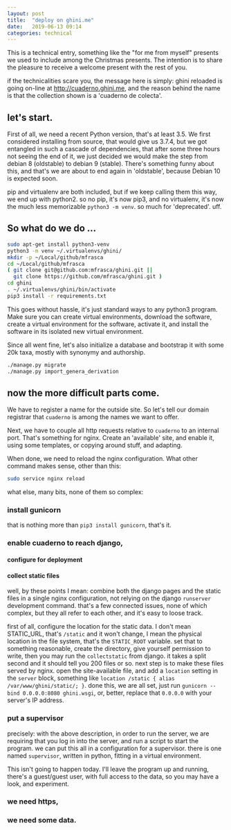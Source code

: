 ```yaml
---
layout: post
title:  "deploy on ghini.me"
date:   2019-06-13 09:14
categories: technical
---
```


This is a technical entry, something like the "for me from myself" presents
we used to include among the Christmas presents. The intention is to share
the pleasure to receive a welcome present with the rest of you.

if the technicalities scare you, the message here is simply: ghini reloaded
is going on-line at http://cuaderno.ghini.me, and the reason behind the name
is that the collection shown is a 'cuaderno de colecta'.

## let's start.

First of all, we need a recent Python version, that's at least 3.5.  We
first considered installing from source, that would give us 3.7.4, but we
got entangled in such a cascade of dependencies, that after some three hours
not seeing the end of it, we just decided we would make the step from debian
8 (oldstable) to debian 9 (stable).  There's something funny about this, and
that's we are about to end again in 'oldstable', because Debian 10 is
expected soon.

pip and virtualenv are both included, but if we keep calling them this way,
we end up with python2.  so no pip, it's now pip3, and no virtualenv, it's
now the much less memorizable `python3 -m venv`.  so much for
'deprecated'.  uff.

## So what do we do … 

```bash
sudo apt-get install python3-venv
python3 -m venv ~/.virtualenvs/ghini/
mkdir -p ~/Local/github/mfrasca
cd ~/Local/github/mfrasca
( git clone git@github.com:mfrasca/ghini.git ||
  git clone https://github.com/mfrasca/ghini.git )
cd ghini
. ~/.virtualenvs/ghini/bin/activate
pip3 install -r requirements.txt
```

This goes without hassle, it's just standard ways to any python3 program.
Make sure you can create virtual environments, download the software, create
a virtual environment for the software, activate it, and install the
software in its isolated new virtual environment.

Since all went fine, let's also initialize a database and bootstrap it with
some 20k taxa, mostly with synonymy and authorship.

```bash
./manage.py migrate
./manage.py import_genera_derivation
```

## now the more difficult parts come.

We have to register a name for the outside site.  So let's tell our domain
registrar that `cuaderno` is among the names we want to offer.

Next, we have to couple all http requests relative to `cuaderno` to an
internal port.  That's something for nginx.  Create an 'available' site, and
enable it, using some templates, or copying around stuff, and adapting.

When done, we need to reload the nginx configuration.  What other command
makes sense, other than this:

```bash
sudo service nginx reload
```

what else, many bits, none of them so complex:

### install gunicorn

that is nothing more than `pip3 install gunicorn`, that's it.

### enable cuaderno to reach django,
#### configure for deployment
#### collect static files

well, by these points I mean: combine both the django pages and the static files in a single
nginx configuration, not relying on the django `runserver` development command.  that's a
few connected issues, none of which complex, but they all refer to each other, and it's easy
to loose track.

first of all, configure the location for the static data.  I don't mean STATIC_URL, that's
`/static` and it won't change, I mean the physical location in the file system, that's the
`STATIC_ROOT` variable.  set that to something reasonable, create the directory, give
yourself permission to write, then you may run the `collectstatic` from django.  it takes a
split second and it should tell you 200 files or so.  next step is to make these files
served by nginx.  open the site-available file, and add a `location` setting in the `server`
block, something like `location /static { alias /var/www/ghini/static/; }`.  done this, we
are all set, just run `gunicorn --bind 0.0.0.0:8080 ghini.wsgi`, or, better, replace that
`0.0.0.0` with your server's IP address.

### put a supervisor

precisely: with the above description, in order to run the server, we are requiring that you
log in into the server, and run a script to start the program.  we can put this all in a
configuration for a supervisor.  there is one named `supervisor`, written in python, fitting
in a virtual environment.

This isn't going to happen today.  I'll leave the program up and running,
there's a guest/guest user, with full access to the data, so you may have a
look, and experiment.

### we need https,

### we need some data.
